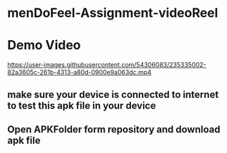 # menDoFeel-Assignment-videoReel

# Demo Video 

https://user-images.githubusercontent.com/54306083/235335002-82a3605c-261b-4313-a80d-0900e9a063dc.mp4

## make sure your device is connected to internet to test this apk file in your device
## Open APKFolder form repository and download apk file 


